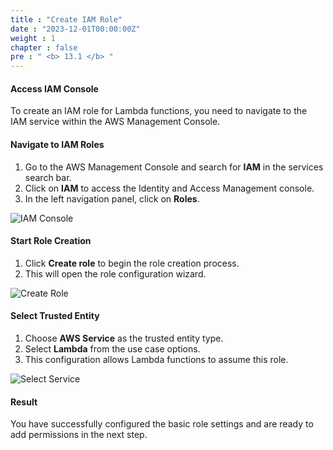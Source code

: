 ```yaml
---
title : "Create IAM Role"
date : "2023-12-01T00:00:00Z"
weight : 1
chapter : false
pre : " <b> 13.1 </b> "
---
```


#### Access IAM Console

To create an IAM role for Lambda functions, you need to navigate to the IAM service within the AWS Management Console.

#### Navigate to IAM Roles

1. Go to the AWS Management Console and search for **IAM** in the services search bar.
2. Click on **IAM** to access the Identity and Access Management console.
3. In the left navigation panel, click on **Roles**.

![IAM Console](/images/13/13-1.png?featherlight=false&width=90pc)

#### Start Role Creation

1. Click **Create role** to begin the role creation process.
2. This will open the role configuration wizard.

![Create Role](/images/13/13-2.png?featherlight=false&width=90pc)

#### Select Trusted Entity

1. Choose **AWS Service** as the trusted entity type.
2. Select **Lambda** from the use case options.
3. This configuration allows Lambda functions to assume this role.

![Select Service](/images/13/13-3.png?featherlight=false&width=90pc)

#### Result

You have successfully configured the basic role settings and are ready to add permissions in the next step.